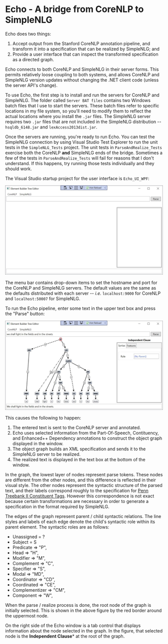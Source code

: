 # Echo - A bridge from CoreNLP to SimpleNLG

Echo does two things:

1.  Accept output from the Stanford CoreNLP annotation pipeline, and transform it into a specification that can be realized by SimpleNLG; and
2.  Provide a user interface that can inspect the transformed specification as a directed graph.

Echo connects to both CoreNLP and SimpleNLG in their server forms.  This permits relatively loose coupling to both systems, and allows CoreNLP and SimpleNLG version updates without changing the .NET client code (unless the server API's change).

To use Echo, the first step is to install and run the servers for CoreNLP and SimpleNLG.  The folder called `Server BAT files` contains two Windows batch files that I use to start the servers.  These batch files refer to specific locations in my file system, so you'll need to modify them to reflect the actual locations where you install the `.jar` files.  The SimpleNLG server requires two `.jar` files that are not included in the SimpleNLG distribution -- `hsqldb_6148.jar` and `lexAccess2013dist.jar`.

Once the servers are running, you're ready to run Echo.  You can test the SimpleNLG connection by using Visual Studio Test Explorer to run the unit tests in the `SimpleNLG_Tests` project.  The unit tests in `ParseAndRealize_Tests` exercise both the CoreNLP **and** SimpleNLG ends of the bridge.  Sometimes a few of the tests in `ParseAndRealize_Tests` will fail for reasons that I don't understand.  If this happens, try running those tests individually and they should work.

The Visual Studio startup project for the user interface is `Echo_UI_WPF`:

![Image of Echo WPF Window](/docs/images/EmptyWindow.jpg)

The menu bar contains drop-down items to set the hostname and port for the CoreNLP and SimpleNLG servers.  The default values are the same as the defaults distributed with each server -- *i.e.* `localhost:9000` for CoreNLP and `localhost:50007` for SimpleNLG.

To run the Echo pipeline, enter some text in the upper text box and press the "Parse" button:

![Image of parsed and realized sentence](/docs/images/ParsedAndRealizedRootSelected.jpg)

This causes the following to happen:

1.  The entered text is sent to the CoreNLP server and annotated.  
2.  Echo uses selected information from the Part-Of-Speech, Contituency, and Enhanced++ Dependency annotations to construct the object graph displayed in the window.
3.  The object graph builds an XML specification and sends it to the SimpleNLG server to be realized.
4.  The realized text is displayed in the text box at the bottom of the window.

In the graph, the lowest layer of nodes represent parse tokens.  These nodes are different from the other nodes, and this difference is reflected in their visual style.  The other nodes represent the syntactic structure of the parsed text, and their labels correspond roughly to the specification for [Penn Treebank II Constituent Tags](http://www.surdeanu.info/mihai/teaching/ista555-fall13/readings/PennTreebankConstituents.html).  However this correspondence is not exact because certain transformations are necessary in order to generate a specification in the format required by SimpleNLG.

The edges of the graph represent parent / child syntactic relations.  The line styles and labels of each edge denote the child's syntactic role within its parent element.  The syntactic roles are as follows:

* Unassigned =  ?
* Subject =     S
* Predicate => "P",
* Head => "H",
* Modifier => "M",
* Complement => "C",
* Specifier => "S",
* Modal => "MD",
* Coordinator => "CD",
* Coordinated => "CE",
* Complementizer => "CM",
* Component => "W",

When the parse / realize process is done, the root node of the graph is initially selected.  This is shown in the above figure by the red border around the uppermost node.

On the right side of the Echo window is a tab control that displays information about the node selected in the graph.  In the figure, that selected node is the **Independent Clause*** at the root of the graph.
